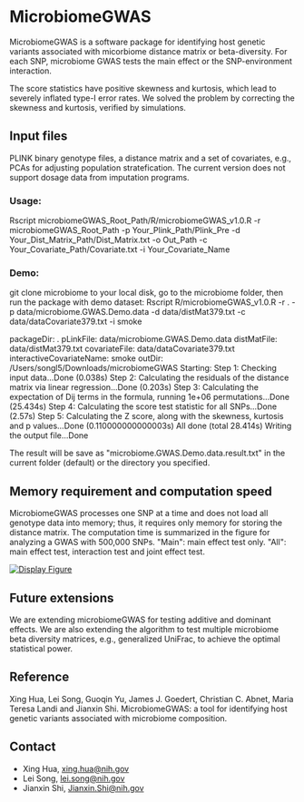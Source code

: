 # MicrobiomeGWAS

MicrobiomeGWAS is a software package for identifying host genetic variants associated with micorbiome distance matrix or beta-diversity. For each SNP, microbiome GWAS tests the main effect or the SNP-environment interaction. 

The score statistics have positive skewness and kurtosis, which lead to severely inflated type-I error rates. We solved the problem by correcting the skewness and kurtosis, verified by simulations.    




## Input files
PLINK binary genotype files, a distance matrix and a set of covariates, e.g., PCAs for adjusting population stratefication. 
The current version does not support dosage data from imputation programs.

### Usage:
Rscript microbiomeGWAS_Root_Path/R/microbiomeGWAS_v1.0.R -r microbiomeGWAS_Root_Path -p Your_Plink_Path/Plink_Pre -d Your_Dist_Matrix_Path/Dist_Matrix.txt -o Out_Path -c Your_Covariate_Path/Covariate.txt -i Your_Covariate_Name

### Demo:
git clone microbiome to your local disk, go to the microbiome folder, then run the package with demo dataset:
Rscript R/microbiomeGWAS_v1.0.R -r . -p data/microbiome.GWAS.Demo.data -d data/distMat379.txt -c data/dataCovariate379.txt -i smoke

packageDir: .
pLinkFile: data/microbiome.GWAS.Demo.data
distMatFile: data/distMat379.txt
covariateFile: data/dataCovariate379.txt
interactiveCovariateName: smoke
outDir: /Users/songl5/Downloads/microbiomeGWAS
Starting:
Step 1: Checking input data...Done (0.038s)
Step 2: Calculating the residuals of the distance matrix via linear regression...Done (0.203s)
Step 3: Calculating the expectation of Dij terms in the formula, running 1e+06 permutations...Done (25.434s)
Step 4: Calculating the score test statistic for all SNPs...Done (2.57s)
Step 5: Calculating the Z score, along with the skewness, kurtosis and p values...Done (0.110000000000003s)
All done (total 28.414s)
Writing the output file...Done

The result will be save as "microbiome.GWAS.Demo.data.result.txt" in the current folder (default) or the directory you specified.

## Memory requirement and computation speed
MicrobiomeGWAS processes one SNP at a time and does not load all genotype data into memory; thus, it requires only memory for storing the distance matrix. The computation time is summarized in the figure for analyzing a GWAS with 500,000 SNPs. "Main": main effect test only. "All": main effect test, interaction test and joint effect test. 


[![Display Figure](https://cloud.githubusercontent.com/assets/15255156/11046333/d8560a36-86fa-11e5-8105-6f644ee5c6d7.png)](https://github.com/lsncibb/microbiomeGWAS/)

## Future extensions
We are extending microbiomeGWAS for testing additive and dominant effects. We are also extending the algorithm to test multiple microbiome beta diversity matrices, e.g., generalized UniFrac, to achieve the optimal statistical power. 

## Reference
Xing Hua, Lei Song, Guoqin Yu, James J. Goedert, Christian C. Abnet, Maria Teresa Landi and Jianxin Shi. MicrobiomeGWAS: a tool for identifying host genetic variants associated with microbiome composition. 

## Contact
* Xing Hua, xing.hua@nih.gov
* Lei Song, lei.song@nih.gov
* Jianxin Shi, Jianxin.Shi@nih.gov

